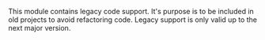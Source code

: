 This module contains legacy code support. It's purpose is to be included in old
projects to avoid refactoring code. Legacy support is only valid up to the next
major version.

